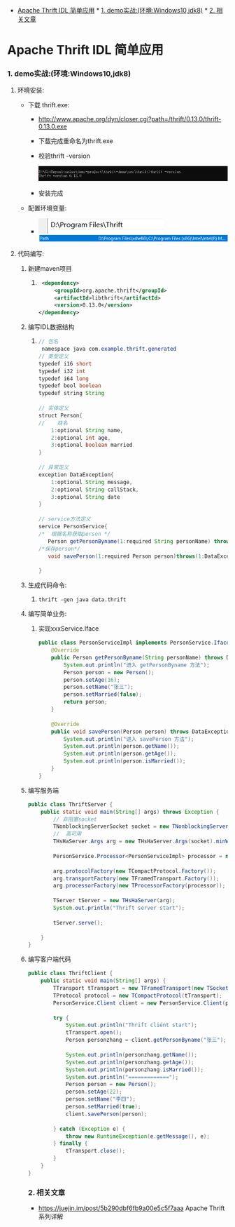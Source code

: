   * [Apache Thrift IDL 简单应用](#apache-thrift-idl-简单应用)
         * [1. demo实战:(环境:Windows10,jdk8)](#1-demo实战环境windows10jdk8)
         * [2. 相关文章](#2-相关文章)

# Apache Thrift IDL 简单应用

### 1. demo实战:(环境:Windows10,jdk8)

1. 环境安装:

   * 下载 thrift.exe:

     * http://www.apache.org/dyn/closer.cgi?path=/thrift/0.13.0/thrift-0.13.0.exe

     * 下载完成重命名为thrift.exe

     * 校验thrift -version

       ![image-20191219174409940](Thrift%E7%AE%80%E5%8D%95%E5%BA%94%E7%94%A8.assets/image-20191219174409940.png)

     * 安装完成

   * 配置环境变量:

     * ![image-20191219173311627](Thrift%E7%AE%80%E5%8D%95%E5%BA%94%E7%94%A8.assets/image-20191219173311627.png)![image-20191219173433037](Thrift%E7%AE%80%E5%8D%95%E5%BA%94%E7%94%A8.assets/image-20191219173433037.png)

2. 代码编写:

   1. 新建maven项目

      1. ```xml
          <dependency>
              <groupId>org.apache.thrift</groupId>
              <artifactId>libthrift</artifactId>
              <version>0.13.0</version>
         </dependency>
         ```

         

   2. 编写IDL数据结构

      1. ```java
         // 包名
          namespace java com.example.thrift.generated
         // 类型定义
         typedef i16 short
         typedef i32 int
         typedef i64 long
         typedef bool boolean
         typedef string String
         
         // 实体定义
         struct Person{
         //    姓名
             1:optional String name,
             2:optional int age,
             3:optional boolean married
         }
         
         // 异常定义
         exception DataException{
             1:optional String message,
             2:optional String callStack,
             3:optional String date
         }
         
         // service方法定义
         service PersonService{
         /*  根据名称获取person */
            Person getPersonByname(1:required String personName) throws(1:DataException dataException)
         /*保存person*/
            void savePerson(1:required Person person)throws(1:DataException dataException)
         
         }
         ```

         

   3. 生成代码命令:

      1. ```shell
         thrift -gen java data.thrift
         ```

   4. 编写简单业务:

      1. 实现xxxService.Iface

         ```java
         public class PersonServiceImpl implements PersonService.Iface {
             @Override
             public Person getPersonByname(String personName) throws DataException, TException {
                 System.out.println("进入 getPersonByname 方法");
                 Person person = new Person();
                 person.setAge(16);
                 person.setName("张三");
                 person.setMarried(false);
                 return person;
             }
         
             @Override
             public void savePerson(Person person) throws DataException, TException {
                 System.out.println("进入 savePerson 方法");
                 System.out.println(person.getName());
                 System.out.println(person.getAge());
                 System.out.println(person.isMarried());
             }
         }
         ```

         

   5. 编写服务端

      ```java
      public class ThriftServer {
          public static void main(String[] args) throws Exception {
              // 非阻塞socket
              TNonblockingServerSocket socket = new TNonblockingServerSocket(8899);
              //  高可用
              THsHaServer.Args arg = new THsHaServer.Args(socket).minWorkerThreads(2).maxWorkerThreads(4);
      
              PersonService.Processor<PersonServiceImpl> processor = new PersonService.Processor<>(new PersonServiceImpl());
      
              arg.protocolFactory(new TCompactProtocol.Factory());
              arg.transportFactory(new TFramedTransport.Factory());
              arg.processorFactory(new TProcessorFactory(processor));
      
              TServer tServer = new THsHaServer(arg);
              System.out.println("Thrift server start");
      
              tServer.serve();
      
          }
      }
      ```

      

   6. 编写客户端代码

      ```java
      public class ThriftClient {
          public static void main(String[] args) {
              TTransport tTransport = new TFramedTransport(new TSocket("localhost", 8899), 600);
              TProtocol protocol = new TCompactProtocol(tTransport);
              PersonService.Client client = new PersonService.Client(protocol);
      
              try {
                  System.out.println("Thrift client start");
                  tTransport.open();
                  Person personzhang = client.getPersonByname("张三");
      
                  System.out.println(personzhang.getName());
                  System.out.println(personzhang.getAge());
                  System.out.println(personzhang.isMarried());
                  System.out.println("=============");
                  Person person = new Person();
                  person.setAge(22);
                  person.setName("李四");
                  person.setMarried(true);
                  client.savePerson(person);
      
              } catch (Exception e) {
                  throw new RuntimeException(e.getMessage(), e);
              } finally {
                  tTransport.close();
              }
          }
      }
      ```

      ### 2. 相关文章

      * https://juejin.im/post/5b290dbf6fb9a00e5c5f7aaa   Apache Thrift系列详解